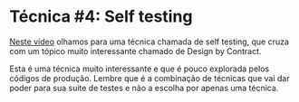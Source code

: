 # Técnica #4: Self testing

[Neste vídeo](https://drive.google.com/file/d/1OLYqffwsdVD8IR5b1VpUQHOOwq44yZ-Z/view?usp=sharing) olhamos para uma técnica chamada de self testing, que cruza com um tópico muito interessante chamado de Design by Contract. 

Esta é uma técnica muito interessante e que é pouco explorada pelos códigos de produção. Lembre que é a combinação de técnicas que vai dar poder para sua suite de testes e não a escolha por apenas uma técnica. 